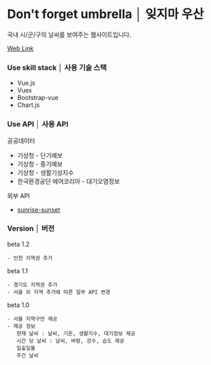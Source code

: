 # Don't forget umbrella │ 잊지마 우산

국내 시/군/구의 날씨를 보여주는 웹사이트입니다.

[Web Link](https://dontforgetumbrella.netlify.app/)

### Use skill stack │ 사용 기술 스택
- Vue.js
- Vuex
- Bootstrap-vue
- Chart.js

### Use API │ 사용 API
공공데이터
- 기상청 - 단기예보
- 기상청 - 중기예보
- 기상청 - 생활기상지수
- 한국환경공단 에어코리아 - 대기오염정보

외부 API
- [sunrise-sunset](https://sunrise-sunset.org/api)

### Version │ 버전
beta 1.2
```
- 인천 지역권 추가
```
beta 1.1
```
- 경기도 지역권 추가
- 서울 외 지역 추가에 따른 일부 API 변경  
```
beta 1.0
```
- 서울 지역구만 제공
- 제공 정보
   현재 날씨 : 날씨, 기온, 생활지수, 대기정보 제공
   시간 당 날씨 : 날씨, 바람, 강수, 습도 제공
   일출일몰
   주간 날씨
```